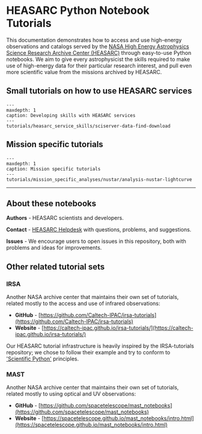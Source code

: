 # HEASARC Python Notebook Tutorials

This documentation demonstrates how to access and use high-energy observations and catalogs served by the [NASA High Energy Astrophysics Science Research Archive Center (HEASARC)](https://heasarc.gsfc.nasa.gov/) through easy-to-use Python notebooks.
We aim to give every astrophysicist the skills required to make use of high-energy data for their particular research interest, and pull even more scientific value from the missions archived by HEASARC.


## Small tutorials on how to use HEASARC services

```{toctree}
---
maxdepth: 1
caption: Developing skills with HEASARC services
---
tutorials/heasarc_service_skills/sciserver-data-find-download

```

## Mission specific tutorials

```{toctree}
---
maxdepth: 1
caption: Mission specific tutorials
---
tutorials/mission_specific_analyses/nustar/analysis-nustar-lightcurve

```


***

## About these notebooks

**Authors** - HEASARC scientists and developers.

**Contact** - [HEASARC Helpdesk](https://heasarc.gsfc.nasa.gov/cgi-bin/Feedback) with questions, problems, and suggestions.

**Issues** - We encourage users to open issues in this repository, both with problems and ideas for improvements.


## Other related tutorial sets

### IRSA
Another NASA archive center that maintains their own set of tutorials, related mostly to the access and use of infrared observations:

- **GitHub** - [https://github.com/Caltech-IPAC/irsa-tutorials](https://github.com/Caltech-IPAC/irsa-tutorials)
- **Website** - [https://caltech-ipac.github.io/irsa-tutorials/](https://caltech-ipac.github.io/irsa-tutorials/)

Our HEASARC tutorial infrastructure is heavily inspired by the IRSA-tutorials repository; we chose to follow their example and try to conform to ['Scientific Python'](https://github.com/scientific-python) principles.

### MAST
Another NASA archive center that maintains their own set of tutorials, related mostly to using optical and UV observations:

- **GitHub** - [https://github.com/spacetelescope/mast_notebooks](https://github.com/spacetelescope/mast_notebooks)
- **Website** - [https://spacetelescope.github.io/mast_notebooks/intro.html](https://spacetelescope.github.io/mast_notebooks/intro.html)